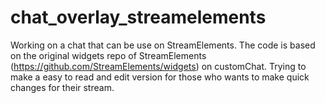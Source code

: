# chat_overlay_streamelements
Working on a chat that can be use on StreamElements. The code is based on the original widgets repo of StreamElements (https://github.com/StreamElements/widgets) on customChat. Trying to make a easy to read and edit version for those who wants to make quick changes for their stream.
